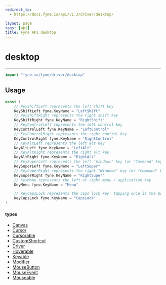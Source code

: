 ```yaml
---
redirect_to:
  - https://docs.fyne.io/api/v1.3/driver/desktop/

layout: page
tags: [api]
title: Fyne API desktop
---
```



# desktop
---
```go
import "fyne.io/fyne/driver/desktop"
```


## Usage

```go
const (
	// KeyShiftLeft represents the left shift key
	KeyShiftLeft fyne.KeyName = "LeftShift"
	// KeyShiftRight represents the right shift key
	KeyShiftRight fyne.KeyName = "RightShift"
	// KeyControlLeft represents the left control key
	KeyControlLeft fyne.KeyName = "LeftControl"
	// KeyControlRight represents the right control key
	KeyControlRight fyne.KeyName = "RightControl"
	// KeyAltLeft represents the left alt key
	KeyAltLeft fyne.KeyName = "LeftAlt"
	// KeyAltRight represents the right alt key
	KeyAltRight fyne.KeyName = "RightAlt"
	// KeySuperLeft represents the left "Windows" key (or "Command" key on macOS)
	KeySuperLeft fyne.KeyName = "LeftSuper"
	// KeySuperRight represents the right "Windows" key (or "Command" key on macOS)
	KeySuperRight fyne.KeyName = "RightSuper"
	// KeyMenu represents the left or right menu / application key
	KeyMenu fyne.KeyName = "Menu"

	// KeyCapsLock represents the caps lock key, tapping once is the down event then again is the up
	KeyCapsLock fyne.KeyName = "CapsLock"
)
```

#### types

 * [Canvas](canvas.html)
 * [Cursor](cursor.html)
 * [Cursorable](cursorable.html)
 * [CustomShortcut](customshortcut.html)
 * [Driver](driver.html)
 * [Hoverable](hoverable.html)
 * [Keyable](keyable.html)
 * [Modifier](modifier.html)
 * [MouseButton](mousebutton.html)
 * [MouseEvent](mouseevent.html)
 * [Mouseable](mouseable.html)
